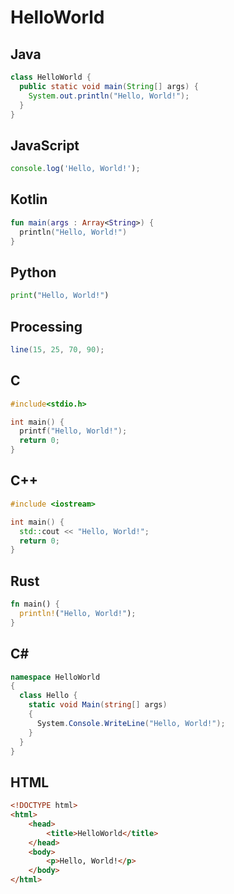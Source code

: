 # HelloWorld

## Java

```java
class HelloWorld {
  public static void main(String[] args) {
    System.out.println("Hello, World!"); 
  }
}
```

## JavaScript

```js
console.log('Hello, World!');
```

## Kotlin

```kotlin
fun main(args : Array<String>) {
  println("Hello, World!")
}
```

## Python

```python
print("Hello, World!")
```

## Processing

```java
line(15, 25, 70, 90);
```

## C

```c
#include<stdio.h>

int main() {
  printf("Hello, World!");
  return 0;
}
```

## C++

```cpp
#include <iostream>

int main() {
  std::cout << "Hello, World!";
  return 0;
}
```

## Rust

```rust
fn main() {
  println!("Hello, World!");
}
```

## C#

```c#
namespace HelloWorld
{
  class Hello {         
    static void Main(string[] args)
    {
      System.Console.WriteLine("Hello, World!");
    }
  }
}
```

## HTML

```html
<!DOCTYPE html>
<html>
    <head>
        <title>HelloWorld</title>
    </head>
    <body>
        <p>Hello, World!</p>
    </body>
</html>


